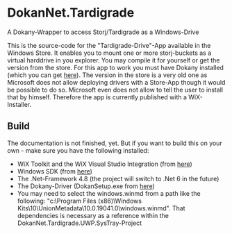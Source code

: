 # DokanNet.Tardigrade
A Dokany-Wrapper to access Storj/Tardigrade as a Windows-Drive

This is the source-code for the "Tardigrade-Drive"-App available in the Windows Store. It enables you to mount one or more storj-buckets as a virtual harddrive in you explorer. You may compile it for yourself or get the version from the store. For this app to work you must have Dokany installed (which you can get [here](https://github.com/dokan-dev/dokany/releases)).
The version in the store is a very old one as Microsoft does not allow deploying drivers with a Store-App though it would be possible to do so. Microsoft even does not allow to tell the user to install that by himself. Therefore the app is currently published with a WiX-Installer.

## Build
The documentation is not finished, yet. But if you want to build this on your own - make sure you have the following installed:

* WiX Toolkit and the WiX Visual Studio Integration (from [here](https://wixtoolset.org/))
* Windows SDK (from [here](https://developer.microsoft.com/de-de/windows/downloads/windows-10-sdk/))
* The .Net-Framework 4.8 (the project will switch to .Net 6 in the future)
* The Dokany-Driver (DokanSetup.exe from [here](https://github.com/dokan-dev/dokany/releases))
* You may need to select the windows.winmd from a path like the following: "c:\Program Files (x86)\Windows Kits\10\UnionMetadata\10.0.19041.0\windows.winmd". That dependencies is necessary as a reference within the DokanNet.Tardigrade.UWP.SysTray-Project
